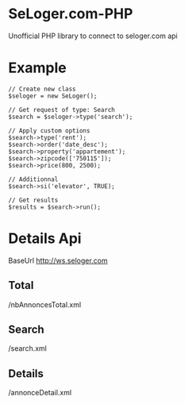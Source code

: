 SeLoger.com-PHP
===============

Unofficial PHP library to connect to seloger.com api

Example
=======
    // Create new class
    $seloger = new SeLoger();
    
    // Get request of type: Search
    $search = $seloger->type('search');
    
    // Apply custom options
    $search->type('rent');
    $search->order('date_desc');
    $search->property('appartement');
    $search->zipcode(['750115']);
    $search->price(800, 2500);
    
    // Additionnal
    $search->si('elevator', TRUE);
    
    // Get results
    $results = $search->run();

Details Api
=========
BaseUrl
http://ws.seloger.com

Total
-----
/nbAnnoncesTotal.xml


Search
-------
/search.xml


Details
-------
/annonceDetail.xml

